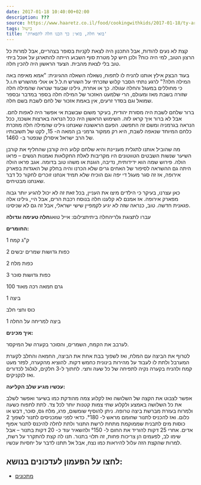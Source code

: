 ```yaml
---
date: 2017-01-18 10:40:00+02:00
description: ???
source: https://www.haaretz.co.il/food/cookingwithkids/2017-01-18/ty-article/0000017f-f8bb-d887-a7ff-f8ff9a370000
tags: בישול
title: 'בואי חלה, בואי: כך הכנו חלה לתפארת'
---
```


קצת לא נעים להודות, אבל התכנון היה לצאת לקניות בסופר בצהריים, אבל למרות כל הרצון הטוב, למי היה כוח? ולכן חיש קל מטרת סוף השבוע הייתה להתארגן על אוכל ביתי טוב בלי לצאת מהבית. הצעד הראשון היה להכין חלה. 

בעוד הבצק אילץ אותנו להניח לו לתפוח, נשאלה השאלה ההגיונית: "אמא מאיפה באה המילה חלה?" לרגע נתתי הסבר קלוש שזכרתי על השורש ח.ל.ל או אולי מהשורש ח.ו.ל כי מחוללים במעגל והחלה עגולה. כך או אחרת, גילינו שבעוד שנראה שהמילה חלה שזורה בשבת מאז ומעולם, הרי שלמעט האזכור של המילה חלה בספר במדבר ובספר שמואל וגם בסדר זרעים, אין באמת אזכור של לחם לשבת בשם חלה.

ברור שלחם לשבת היה מסורת יהודית, בעיקר משום שבשבת אי אפשר היה לאפות לחם. אבל לא ברור איך קראו לזה. השימוש הראשון היה ככל הנראה בארצות אשכנז, ככל הנראה בגרמניה ומשם זה התפשט. הפעם הראשונה שאנחנו גילינו שהמילה חלה מוזכרת כלחם המיוחד שנאפה לשבת, היא רק ממקור גרמני בן המאה ה- 15, לקט של תשובותיו של הרב ישראל איסרלן שנפטר ב- 1460.

מה שהוביל אותנו לתגלית מעניינת והיא שלחם קלוע היה קורבן שהחליף את קורבן השיער שנשות השבטים הטווטונים היו מקריבות לאלת החקלאות ואמנות הנשים – פראו הולה. פירוש שמה הוא ידידותית, נדיבה, הוגנת או משהו טוב בדומה. אגב פראו הולה היתה גם ההשראה לסיפור של האחים גרים שלא הכרנו והיה בחלק של האגדות בפארק אירופה, אז זה סגר מעגל די יפה וגם הוכיח שלא תמיד אנחנו זוכרים לחקור כל דבר שאנחנו מבטיחים.

כאן עצרנו, בעיקר כי הילדים מיצו את העניין, בכל זאת זה לא יכול להגיע יותר גבוה מפארק אירופה. אז אמנם לא קלענו חלה בנוסח רכבת הרים, אבל היי, גילינו אלה פגאנית חדשה. טוב, כנראה שזה לא יגיע לקמפיין שישי ישראלי, אבל זה גם לא שניסינו.

 עברו לתצוגת גלריהחלה ביתיתצילום: אייל טואג**חלה טעימה וגדולה**

**החומרים:**

1 ק"ג קמח

2 כפות גדושות שמרים יבשים

2 כפות מלח

3 כפות גדושות סוכר

100 גרם חמאה רכה מאוד

1 ביצה

כוס וחצי חלב

1 ביצה למריחה על החלה

**איך מכינים:**

לערבב את הקמח, השמרים, והסוכר בקערה של המיקסר.

לטרוף את הביצה עם המלח, ואז לשפוך בבת אחת את הביצה, החמאה והחלב לקערת המערבל ולתת לו לעבוד על מהירות בינונית כחמש דקות. להוציא מהקערה, לפזר מעט קמח ולהניח בקערה נקיה לתפיחה של כל שעה וחצי. לחתוך ל-3 חלקים, לגלגל לכדורים ואז לנקניקים.

**עכשיו מגיע שלב הקליעה:**

אפשר לצבוט את הקצה של השלושה ואז לקלוע צמה מהודקת כמו בשיער ואפשר לשלב את כל השלושה באמצע ולקלוע שתי צמות קטנות יותר לכל צד. לתת לתפוח כשעה ולמרוח בעזרת מברשת ביצה טרופה. ניתן להוסיף שומשום, פרג, מלח גס, סוכר, דבש או כלום. ואז להכניס לתנור שחומם מראש ל- °180. כדאי לפני שמכניסים לתנור לשפוך 2 כוסות מים לתבנית שממוקמת מתחת לרשת התנור ולתת לחלה להיכנס לתנור אפוף אדים. אחרי 25 דקות להוריד את החום ל- °150 ולהשאיר עוד כ- 20 דקות בתנור – אבל שימו לב, לפעמים הן צריכות פחות, זה תלוי בתנור. תנו לה קצת להתקרר על רשת, למרות שהקצת הזה עלול להיראות כמו נצח, אבל אל תתנו לדבר על יחסיות עכשיו.

לחצו על הפעמון לעדכונים בנושא:
------------------------------

* [מתכונים](/ty-tag/recipes-0000017f-da28-dea8-a77f-de6a4ba50000)
